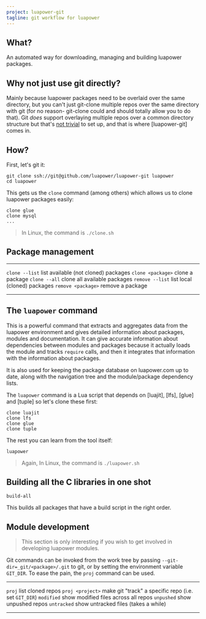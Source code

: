 ```yaml
---
project: luapower-git
tagline: git workflow for luapower
---
```


## What?

An automated way for downloading, managing and building luapower packages.

## Why not just use git directly?

Mainly because luapower packages need to be overlaid over the same directory, but you can't just git-clone multiple
repos over the same directory with git (for no reason- git-clone could and should totally allow you to do that).
Git _does_ support overlaying multiple repos over a common directory structure but that's [not trivial][clone.cmd]
to set up, and that is where [luapower-git] comes in.

## How?

First, let's git it:

	git clone ssh://git@github.com/luapower/luapower-git luapower
	cd luapower

This gets us the `clone` command (among others) which allows us to clone luapower packages easily:

	clone glue
	clone mysql
	...

> In Linux, the command is `./clone.sh`

## Package management

---------------------- ------------------------------------------------
`clone --list`         list available (not cloned) packages
`clone <package>`      clone a package
`clone --all`          clone all available packages
`remove --list`        list local (cloned) packages
`remove <package>`     remove a package
---------------------- ------------------------------------------------

## The `luapower` command

This is a powerful command that extracts and aggregates data from the luapower environment and gives
detailed information about packages, modules and documentation. It can give accurate information about dependencies
between modules and packages because it actually loads the module and tracks `require` calls, and then it
integrates that information with the information about packages.

It is also used for keeping the package database on luapower.com up to date, along with the navigation tree
and the module/package dependency lists.

The `luapower` command is a Lua script that depends on [luajit], [lfs], [glue] and [tuple] so let's clone these first:

	clone luajit
	clone lfs
	clone glue
	clone tuple

The rest you can learn from the tool itself:

	luapower

> Again, In Linux, the command is `./luapower.sh`


## Building all the C libraries in one shot

	build-all

This builds all packages that have a build script in the right order.


## Module development

> This section is only interesting if you wish to get involved in developing luapower modules.

Git commands can be invoked from the work tree by passing `--git-dir=_git/<package>/.git` to git,
or by setting the environment variable `GIT_DIR`. To ease the pain, the `proj` command can be used.

---------------------- ------------------------------------------------
`proj`                 list cloned repos
`proj <project>`       make git "track" a specific repo (i.e. set `GIT_DIR`)
`modified`             show modified files across all repos
`unpushed`             show unpushed repos
`untracked`            show untracked files (takes a while)
---------------------- ------------------------------------------------

[clone.cmd]:         http://github.com/luapower/luapower-git/blob/master/clone.cmd

